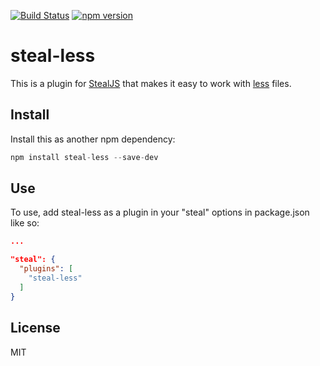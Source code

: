 [![Build Status](https://api.travis-ci.org/stealjs/steal-less.svg?branch=master)](https://travis-ci.org/stealjs/steal-less)
[![npm version](https://badge.fury.io/js/steal-less.svg)](http://badge.fury.io/js/steal-less)

# steal-less

This is a plugin for [StealJS](http://stealjs.com/) that makes it easy to work with [less](http://lesscss.org/) files.

## Install

Install this as another npm dependency:

```js
npm install steal-less --save-dev
```

## Use

To use, add steal-less as a plugin in your "steal" options in package.json like so:

```json
...

"steal": {
  "plugins": [
    "steal-less"
  ]
}
```

## License

MIT
